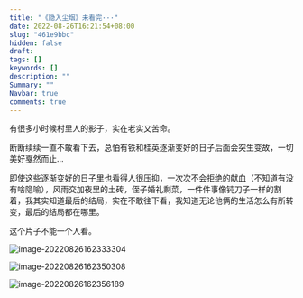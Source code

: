```yaml
---
title: "《隐入尘烟》未看完···"
date: 2022-08-26T16:21:54+08:00
slug: "461e9bbc"
hidden: false
draft: 
tags: []
keywords: []
description: ""
Summary: ""
Navbar: true
comments: true
---
```




有很多小时候村里人的影子，实在老实又苦命。

<!--more-->

断断续续一直不敢看下去，总怕有铁和桂英逐渐变好的日子后面会突生变故，一切美好戛然而止… 

即使这些逐渐变好的日子里也看得人很压抑，一次次不会拒绝的献血（不知道有没有啥隐喻），风雨交加夜里的土砖，侄子婚礼剩菜，一件件事像钝刀子一样的割着，我其实知道最后的结局，实在不敢往下看，我知道无论他俩的生活怎么有所转变，最后的结局都在哪里。

这个片子不能一个人看。



![image-20220826162333304](https://file.sswin.site/img/202208261623376.png)

![image-20220826162350308](https://file.sswin.site/img/202208261623341.png)

![image-20220826162356189](https://file.sswin.site/img/202208261623215.png)
